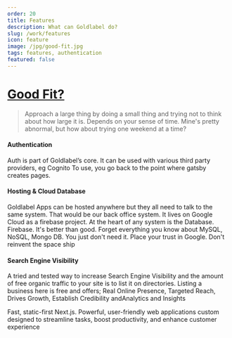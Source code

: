 ```yaml
---
order: 20
title: Features
description: What can Goldlabel do?
slug: /work/features
icon: feature
image: /jpg/good-fit.jpg
tags: features, authentication
featured: false
---
```

# [Good Fit?](/good-fit)

> Approach a large thing by doing a small thing and trying not to think about how large it is. Depends on your sense of time. Mine's pretty abnormal, but how about trying one weekend at a time?

#### Authentication

Auth is part of Goldlabel’s core. It can be used with various third party providers, eg Cognito To use, you go back to the point where gatsby creates pages.

#### Hosting & Cloud Database

Goldlabel Apps can be hosted anywhere but they all need to talk to the same system. That would be our back office system. It lives on Google Cloud as a firebase project. At the heart of any system is the Database. Firebase. It's better than good. Forget everything you know about MySQL, NoSQL, Mongo DB. You just don't need it. Place your trust in Google. Don't reinvent the space ship

#### Search Engine Visibility

A tried and tested way to increase Search Engine Visibility and the amount of free organic traffic to your site is to list it on directories. Listing a business here is free and offers; Real Online Presence, Targeted Reach, Drives Growth, Establish Credibility andAnalytics and Insights


Fast, static-first Next.js. Powerful, user-friendly web applications custom designed to streamline tasks, boost productivity, and enhance customer experience